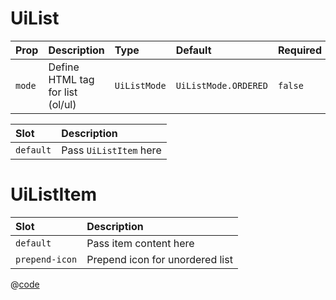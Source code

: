 # UiList

| Prop   | Description                      | Type         | Default              | Required |
| :----- | :------------------------------- | :----------- | :------------------- | :------- |
| `mode` | Define HTML tag for list (ol/ul) | `UiListMode` | `UiListMode.ORDERED` | `false`  |

| Slot      | Description            |
| :-------- | :--------------------- |
| `default` | Pass `UiListItem` here |

# UiListItem

| Slot           | Description                     |
| :------------- | :------------------------------ |
| `default`      | Pass item content here          |
| `prepend-icon` | Prepend icon for unordered list |

<DemoUiList />

<script setup>
import DemoUiList from '~/components/demo/DemoUiList.vue';
</script>

@[code](~/components/demo/DemoUiList.vue)
